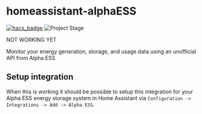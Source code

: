 # homeassistant-alphaESS
[![hacs_badge](https://img.shields.io/badge/HACS-Default-orange.svg)](https://github.com/custom-components/hacs)
![Project Stage](https://img.shields.io/badge/project%20stage-development-yellow.svg?style=plastic)

NOT WORKING YET

Monitor your energy generation, storage, and usage data using an unofficial API from Alpha ESS

## Setup integration
When this is working it should be possible to setup this integration for your Alpha ESS energy storage system in Home Assistant via `Configuration -> Integrations -> Add -> Alpha ESS`.

